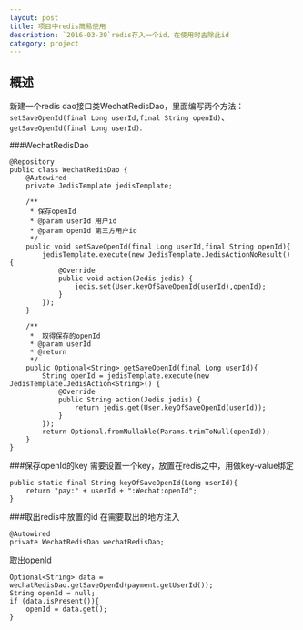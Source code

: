 ```yaml
---
layout: post
title: 项目中redis简易使用
description: `2016-03-30`redis存入一个id，在使用时去除此id
category: project
---
```


## 概述
新建一个redis dao接口类WechatRedisDao，里面编写两个方法：`setSaveOpenId(final Long userId,final String openId)`、`getSaveOpenId(final Long userId)`.

###WechatRedisDao

	@Repository
	public class WechatRedisDao {
	    @Autowired
	    private JedisTemplate jedisTemplate;

	    /**
	     * 保存openId
	     * @param userId 用户id
	     * @param openId 第三方用户id
	     */
	    public void setSaveOpenId(final Long userId,final String openId){
	        jedisTemplate.execute(new JedisTemplate.JedisActionNoResult() {
	            @Override
	            public void action(Jedis jedis) {
	                jedis.set(User.keyOfSaveOpenId(userId),openId);
	            }
	        });
	    }

	    /**
	     *  取得保存的openId
	     * @param userId
	     * @return
	     */
	    public Optional<String> getSaveOpenId(final Long userId){
	        String openId = jedisTemplate.execute(new JedisTemplate.JedisAction<String>() {
	            @Override
	            public String action(Jedis jedis) {
	                return jedis.get(User.keyOfSaveOpenId(userId));
	            }
	        });
	        return Optional.fromNullable(Params.trimToNull(openId));
	    }
	}


###保存openId的key
需要设置一个key，放置在redis之中，用做key-value绑定

	public static final String keyOfSaveOpenId(Long userId){
		return "pay:" + userId + ":Wechat:openId";
	}

###取出redis中放置的id
在需要取出的地方注入

	@Autowired
	private WechatRedisDao wechatRedisDao;

取出openId

	Optional<String> data = wechatRedisDao.getSaveOpenId(payment.getUserId());
	String openId = null;
	if (data.isPresent()){
		openId = data.get();
	}










[StrongL]:    http://stronglong.me  "StrongL"
